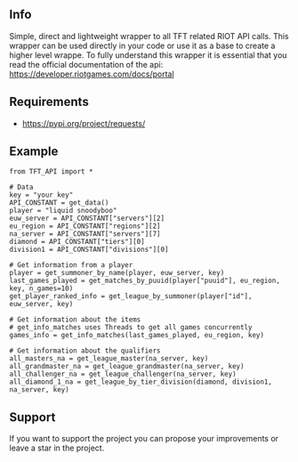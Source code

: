 Info
---------------------------
Simple, direct and lightweight wrapper to all TFT related RIOT API calls.
This wrapper can be used directly in your code or use it as a base to create a higher level wrappe.
To fully understand this wrapper it is essential that you read the official documentation of the api: https://developer.riotgames.com/docs/portal

Requirements
---------------------------
- https://pypi.org/project/requests/

Example
---------------------------

    from TFT_API import *

    # Data
    key = "your key"
    API_CONSTANT = get_data()
    player = "liquid snoodyboo"
    euw_server = API_CONSTANT["servers"][2]
    eu_region = API_CONSTANT["regions"][2]
    na_server = API_CONSTANT["servers"][7]
    diamond = API_CONSTANT["tiers"][0]
    division1 = API_CONSTANT["divisions"][0]

    # Get information from a player
    player = get_summoner_by_name(player, euw_server, key)
    last_games_played = get_matches_by_puuid(player["puuid"], eu_region, key, n_games=10)
    get_player_ranked_info = get_league_by_summoner(player["id"], euw_server, key)

    # Get information about the items
    # get_info_matches uses Threads to get all games concurrently
    games_info = get_info_matches(last_games_played, eu_region, key)

    # Get information about the qualifiers
    all_masters_na = get_league_master(na_server, key)
    all_grandmaster_na = get_league_grandmaster(na_server, key)
    all_challenger_na = get_league_challenger(na_server, key)
    all_diamond_1_na = get_league_by_tier_division(diamond, division1, na_server, key)


Support
---------------------------
If you want to support the project you can propose your improvements or leave a star in the project.

